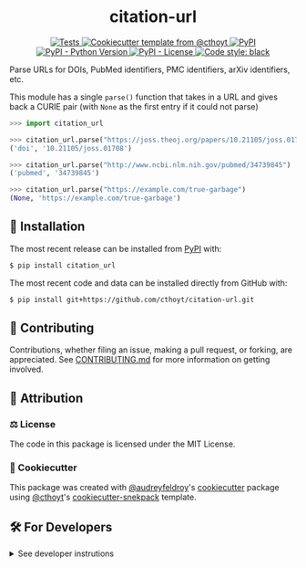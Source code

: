 <!--
<p align="center">
  <img src="https://github.com/cthoyt/citation-url/raw/main/docs/source/logo.png" height="150">
</p>
-->

<h1 align="center">
  citation-url
</h1>

<p align="center">
    <a href="https://github.com/cthoyt/citation-url/actions?query=workflow%3ATests">
        <img alt="Tests" src="https://github.com/cthoyt/citation-url/workflows/Tests/badge.svg" />
    </a>
    <a href="https://github.com/cthoyt/cookiecutter-python-package">
        <img alt="Cookiecutter template from @cthoyt" src="https://img.shields.io/badge/Cookiecutter-python--package-yellow" /> 
    </a>
    <a href="https://pypi.org/project/citation_url">
        <img alt="PyPI" src="https://img.shields.io/pypi/v/citation-url" />
    </a>
    <a href="https://pypi.org/project/citation_url">
        <img alt="PyPI - Python Version" src="https://img.shields.io/pypi/pyversions/citation-url" />
    </a>
    <a href="https://github.com/cthoyt/citation-url/blob/main/LICENSE">
        <img alt="PyPI - License" src="https://img.shields.io/pypi/l/citation-url" />
    </a>
    <!--
    <a href='https://citation_url.readthedocs.io/en/latest/?badge=latest'>
        <img src='https://readthedocs.org/projects/citation_url/badge/?version=latest' alt='Documentation Status' />
    </a>
    -->
    <a href='https://github.com/psf/black'>
        <img src='https://img.shields.io/badge/code%20style-black-000000.svg' alt='Code style: black' />
    </a>
</p>

Parse URLs for DOIs, PubMed identifiers, PMC identifiers, arXiv identifiers, etc.

This module has a single `parse()` function that takes in a URL and gives back
a CURIE pair (with `None` as the first entry if it could not parse)

```python
>>> import citation_url

>>> citation_url.parse("https://joss.theoj.org/papers/10.21105/joss.01708")
('doi', '10.21105/joss.01708')

>>> citation_url.parse("http://www.ncbi.nlm.nih.gov/pubmed/34739845")
('pubmed', '34739845')

>>> citation_url.parse("https://example.com/true-garbage")
(None, 'https://example.com/true-garbage')
```

## 🚀 Installation

The most recent release can be installed from
[PyPI](https://pypi.org/project/citation_url/) with:

```bash
$ pip install citation_url
```

The most recent code and data can be installed directly from GitHub with:

```bash
$ pip install git+https://github.com/cthoyt/citation-url.git
```

## 👐 Contributing

Contributions, whether filing an issue, making a pull request, or forking, are appreciated. See
[CONTRIBUTING.md](https://github.com/cthoyt/citation-url/blob/master/.github/CONTRIBUTING.md) for more information on getting involved.

## 👋 Attribution

### ⚖️ License

The code in this package is licensed under the MIT License.

<!--
### 📖 Citation

Citation goes here!
-->

<!--
### 🎁 Support

This project has been supported by the following organizations (in alphabetical order):

- [Harvard Program in Therapeutic Science - Laboratory of Systems Pharmacology](https://hits.harvard.edu/the-program/laboratory-of-systems-pharmacology/)

-->

<!--
### 💰 Funding

This project has been supported by the following grants:

| Funding Body                                             | Program                                                                                                                       | Grant           |
|----------------------------------------------------------|-------------------------------------------------------------------------------------------------------------------------------|-----------------|
| DARPA                                                    | [Automating Scientific Knowledge Extraction (ASKE)](https://www.darpa.mil/program/automating-scientific-knowledge-extraction) | HR00111990009   |
-->

### 🍪 Cookiecutter

This package was created with [@audreyfeldroy](https://github.com/audreyfeldroy)'s
[cookiecutter](https://github.com/cookiecutter/cookiecutter) package using [@cthoyt](https://github.com/cthoyt)'s
[cookiecutter-snekpack](https://github.com/cthoyt/cookiecutter-snekpack) template.

## 🛠️ For Developers

<details>
  <summary>See developer instrutions</summary>

The final section of the README is for if you want to get involved by making a code contribution.

### Development Installation

To install in development mode, use the following:

```bash
$ git clone git+https://github.com/cthoyt/citation-url.git
$ cd citation-url
$ pip install -e .
```

### 🥼 Testing

After cloning the repository and installing `tox` with `pip install tox`, the unit tests in the `tests/` folder can be
run reproducibly with:

```shell
$ tox
```

Additionally, these tests are automatically re-run with each commit in a [GitHub Action](https://github.com/cthoyt/citation-url/actions?query=workflow%3ATests).

### 📖 Building the Documentation

```shell
$ tox -e docs
``` 

### 📦 Making a Release

After installing the package in development mode and installing
`tox` with `pip install tox`, the commands for making a new release are contained within the `finish` environment
in `tox.ini`. Run the following from the shell:

```shell
$ tox -e finish
```

This script does the following:

1. Uses [Bump2Version](https://github.com/c4urself/bump2version) to switch the version number in the `setup.cfg` and
   `src/citation_url/version.py` to not have the `-dev` suffix
2. Packages the code in both a tar archive and a wheel
3. Uploads to PyPI using `twine`. Be sure to have a `.pypirc` file configured to avoid the need for manual input at this
   step
4. Push to GitHub. You'll need to make a release going with the commit where the version was bumped.
5. Bump the version to the next patch. If you made big changes and want to bump the version by minor, you can
   use `tox -e bumpversion minor` after.
</details>
